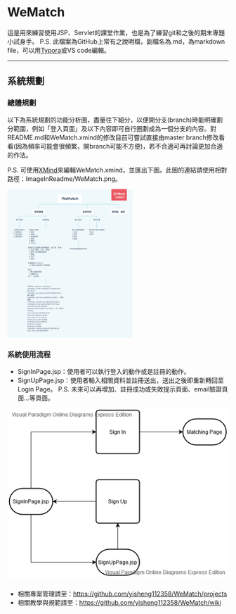 # WeMatch

這是用來練習使用JSP、Servlet的課堂作業，也是為了練習git和之後的期末專題小試身手。
P.S. 此檔案為GitHub上常有之說明檔，副檔名為.md，為markdown file，可以用[Typora](https://typora.io/)或VS code編輯。

------

## 系統規劃

### 總體規劃

以下為系統規劃的功能分析圖，盡量往下細分，以便開分支(branch)時能明確劃分範圍，例如「登入頁面」及以下內容即可自行圈劃成為一個分支的內容。對README.md和WeMatch.xmind的修改目前可嘗試直接由master branch修改看看(因為頻率可能會很頻繁，開branch可能不方便)，若不合適可再討論更加合適的作法。

P.S. 可使用[XMind](https://www.xmind.net/)來編輯WeMatch.xmind，並匯出下圖。此圖的連結請使用相對路徑：ImageInReadme/WeMatch.png。

<img src="ImageInReadme/WeMatch.png" alt="WeMatch" style="zoom:33%;" />

### 系統使用流程

- SignInPage.jsp：使用者可以執行登入的動作或是註冊的動作。
- SignUpPage.jsp：使用者輸入相關資料並註冊送出，送出之後即重新轉回至Login Page。
  P.S. 未來可以再增加、註冊成功或失敗提示頁面、email驗證頁面…等頁面。

![ActionFlow](ImageInReadme/ActionFlow.png)

### 

- 相關專案管理請至：https://github.com/yisheng112358/WeMatch/projects
- 相關教學與規範請至：https://github.com/yisheng112358/WeMatch/wiki